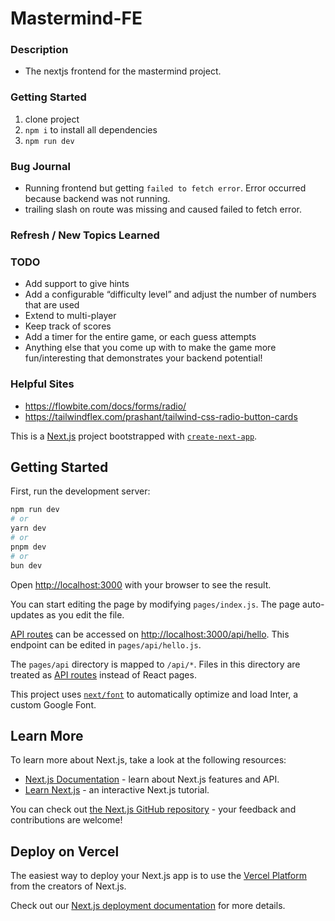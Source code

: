 
# Mastermind-FE

### Description
- The nextjs frontend for the mastermind project.

### Getting Started
1) clone project
2) `npm i` to install all dependencies
3) `npm run dev`


### Bug Journal
- Running frontend but getting `failed to fetch error`. Error occurred because backend was not running.
- trailing slash on route was missing and caused failed to fetch error.

### Refresh / New Topics Learned


### TODO
- Add support to give hints
- Add a configurable “difficulty level” and adjust the number of numbers that are used
- Extend to multi-player
- Keep track of scores
- Add a timer for the entire game, or each guess attempts
- Anything else that you come up with to make the game more fun/interesting that
demonstrates your backend potential!


### Helpful Sites
- https://flowbite.com/docs/forms/radio/
- https://tailwindflex.com/prashant/tailwind-css-radio-button-cards



This is a [Next.js](https://nextjs.org/) project bootstrapped with [`create-next-app`](https://github.com/vercel/next.js/tree/canary/packages/create-next-app).

## Getting Started

First, run the development server:

```bash
npm run dev
# or
yarn dev
# or
pnpm dev
# or
bun dev
```

Open [http://localhost:3000](http://localhost:3000) with your browser to see the result.

You can start editing the page by modifying `pages/index.js`. The page auto-updates as you edit the file.

[API routes](https://nextjs.org/docs/api-routes/introduction) can be accessed on [http://localhost:3000/api/hello](http://localhost:3000/api/hello). This endpoint can be edited in `pages/api/hello.js`.

The `pages/api` directory is mapped to `/api/*`. Files in this directory are treated as [API routes](https://nextjs.org/docs/api-routes/introduction) instead of React pages.

This project uses [`next/font`](https://nextjs.org/docs/basic-features/font-optimization) to automatically optimize and load Inter, a custom Google Font.

## Learn More

To learn more about Next.js, take a look at the following resources:

- [Next.js Documentation](https://nextjs.org/docs) - learn about Next.js features and API.
- [Learn Next.js](https://nextjs.org/learn) - an interactive Next.js tutorial.

You can check out [the Next.js GitHub repository](https://github.com/vercel/next.js/) - your feedback and contributions are welcome!

## Deploy on Vercel

The easiest way to deploy your Next.js app is to use the [Vercel Platform](https://vercel.com/new?utm_medium=default-template&filter=next.js&utm_source=create-next-app&utm_campaign=create-next-app-readme) from the creators of Next.js.

Check out our [Next.js deployment documentation](https://nextjs.org/docs/deployment) for more details.


